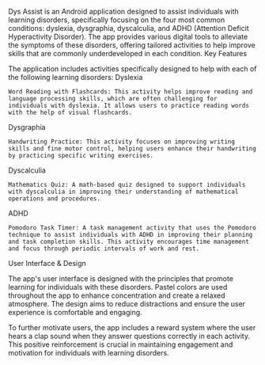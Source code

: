Dys Assist is an Android application designed to assist individuals with learning disorders, specifically focusing on the four most common conditions: dyslexia, dysgraphia, dyscalculia, and ADHD (Attention Deficit Hyperactivity Disorder). The app provides various digital tools to alleviate the symptoms of these disorders, offering tailored activities to help improve skills that are commonly underdeveloped in each condition.
Key Features

The application includes activities specifically designed to help with each of the following learning disorders:
Dyslexia

    Word Reading with Flashcards: This activity helps improve reading and language processing skills, which are often challenging for individuals with dyslexia. It allows users to practice reading words with the help of visual flashcards.

Dysgraphia

    Handwriting Practice: This activity focuses on improving writing skills and fine motor control, helping users enhance their handwriting by practicing specific writing exercises.

Dyscalculia

    Mathematics Quiz: A math-based quiz designed to support individuals with dyscalculia in improving their understanding of mathematical operations and procedures.

ADHD

    Pomodoro Task Timer: A task management activity that uses the Pomodoro technique to assist individuals with ADHD in improving their planning and task completion skills. This activity encourages time management and focus through periodic intervals of work and rest.

User Interface & Design

The app's user interface is designed with the principles that promote learning for individuals with these disorders. Pastel colors are used throughout the app to enhance concentration and create a relaxed atmosphere. The design aims to reduce distractions and ensure the user experience is comfortable and engaging.

To further motivate users, the app includes a reward system where the user hears a clap sound when they answer questions correctly in each activity. This positive reinforcement is crucial in maintaining engagement and motivation for individuals with learning disorders.
